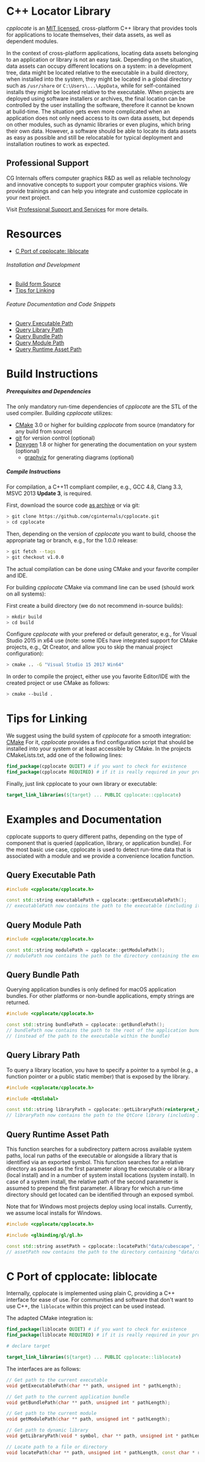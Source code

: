[//]: # (Comment)

# C++ Locator Library

*cpplocate* is an [MIT licensed](http://opensource.org/licenses/MIT), cross-platform C++ library that provides tools for applications to locate themselves, their data assets, as well as dependent modules.

In the context of cross-platform applications, locating data assets belonging to an application or library is not an easy task. 
Depending on the situation, data assets can occupy different locations on a system: in a development tree, data might be located relative to the executable in a build directory, when installed into the system, they might be located in a global directory such as ```/usr/share``` or ```C:\Users\...\AppData```, while for self-contained installs they might be located relative to the executable. 
When projects are deployed using software installers or archives, the final location can be controlled by the user installing the software, therefore it cannot be known at build-time. 
The situation gets even more complicated when an application does not only need access to its own data assets, but depends on other modules, such as dynamic libraries or even plugins, which bring their own data. 
However, a software should be able to locate its data assets as easy as possible and still be relocatable for typical deployment and installation routines to work as expected.

## Professional Support

CG Internals offers computer graphics R&D as well as reliable technology and innovative concepts to support your computer graphics visions. 
We provide trainings and can help you integrate and customize cpplocate in your next project.

Visit [Professional Support and Services](https://www.cginternals.com) for more details.


# Resources

* [C Port of cpplocate: liblocate](#c-port-of-cpplocate-liblocate)

###### Installation and Development

* [Build form Source](#build-instructions)
* [Tips for Linking](#tips-for-linking)

###### Feature Documentation and Code Snippets

* [Query Executable Path](#query-executable-path)
* [Query Library Path](#query-library-path)
* [Query Bundle Path](#query-bundle-path)
* [Query Module Path](#query-module-path)
* [Query Runtime Asset Path](#query-runtime-asset-path)


# Build Instructions

##### Prerequisites and Dependencies

The only mandatory run-time dependencies of *cpplocate* are the STL of the used compiler. 
Building *cpplocate* utilizes:
* [CMake](https://cmake.org/) 3.0 or higher for building *cpplocate* from source (mandatory for any build from source)
* [git](https://git-scm.com/) for version control (optional)
* [Doxygen](http://www.stack.nl/~dimitri/doxygen/) 1.8 or higher for generating the documentation on your system (optional)
  * [graphviz](http://www.graphviz.org/) for generating diagrams (optional)

##### Compile Instructions

For compilation, a C++11 compliant compiler, e.g., GCC 4.8, Clang 3.3, MSVC 2013 **Update 3**, is required.

First, download the source code [as archive](https://github.com/cginternals/cpplocate/releases) or via git:

```bash
> git clone https://github.com/cginternals/cpplocate.git
> cd cpplocate
```
Then, depending on the version of *cpplocate* you want to build, choose the appropriate tag or branch, e.g., for the 1.0.0 release:

```bash
> git fetch --tags
> git checkout v1.0.0
```

The actual compilation can be done using CMake and your favorite compiler and IDE.

For building *cpplocate* CMake via command line can be used (should work on all systems):

First create a build directory (we do not recommend in-source builds):

```bash
> mkdir build
> cd build
```

Configure *cpplocate* with your prefered or default generator, e.g., for Visual Studio 2015 in x64 use
(note: some IDEs have integrated support for CMake projects, e.g., Qt Creator, and allow you to skip the manual project configuration):

```bash
> cmake .. -G "Visual Studio 15 2017 Win64"
```

In order to compile the project, either use you favorite Editor/IDE with the created project or use CMake as follows:

```bash
> cmake --build .
```


# Tips for Linking

We suggest using the build system of *cpplocate* for a smooth integration: [CMake](https://cmake.org/)
For it, *cpplocate* provides a find configuration script that should be installed into your system or at least accessible by CMake. 
In the projects CMakeLists.txt, add one of the following lines:

```cmake
find_package(cpplocate QUIET) # if you want to check for existence
find_package(cpplocate REQUIRED) # if it is really required in your project
```
Finally, just link cpplocate to your own library or executable:

```cmake
target_link_libraries(${target} ... PUBLIC cpplocate::cpplocate)
```


# Examples and Documentation

cpplocate supports to query different paths, depending on the type of component that is queried (application, library, or application bundle). For the most basic use case, cpplocate is used to detect run-time data that is associated with a module and we provide a convenience location function.

## Query Executable Path

```cpp
#include <cpplocate/cpplocate.h>

const std::string executablePath = cpplocate::getExecutablePath();
// executablePath now contains the path to the executable (including its filename)
```

## Query Module Path

```cpp
#include <cpplocate/cpplocate.h>

const std::string modulePath = cpplocate::getModulePath();
// modulePath now contains the path to the directory containing the executable
```

## Query Bundle Path

Querying application bundles is only defined for macOS application bundles.
For other platforms or non-bundle applications, empty strings are returned.

```cpp
#include <cpplocate/cpplocate.h>

const std::string bundlePath = cpplocate::getBundlePath();
// bundlePath now contains the path to the root of the application bundle
// (instead of the path to the executable within the bundle)
```

## Query Library Path

To query a library location, you have to specify a pointer to a symbol (e.g., a function pointer or a public static member) that is exposed by the library.

```cpp
#include <cpplocate/cpplocate.h>

#include <QtGlobal>

const std::string libraryPath = cpplocate::getLibraryPath(reinterpret_cast<void *>(&qVersion));
// libraryPath now contains the path to the QtCore library (including its filename)
```

## Query Runtime Asset Path

This function searches for a subdirectory pattern across available system paths, local run paths of the executable or alongside a library that is identified via an exported symbol. This function searches for a relative directory as passed as the first parameter along the executable or a library (local install) and in a number of system install locations (system install). In case of a system install, the relative path of the second parameter is assumed to prepend the first parameter. A library for which a run-time directory should get located can be identified through an exposed symbol.

Note that for Windows most projects deploy using local installs. Currently, we assume local installs for Windows.

```cpp
#include <cpplocate/cpplocate.h>

#include <glbinding/gl/gl.h>

const std::string assetPath = cpplocate::locatePath("data/cubescape", "share/glbinding", reinterpret_cast<void *>(&gl::glCreateShader));
// assetPath now contains the path to the directory containing "data/cubescape"
```


# C Port of cpplocate: liblocate

Internally, cpplocate is implemented using plain C, providing a C++ interface for ease of use. For communities and software that don't want to use C++, the `liblocate` within this project can be used instead.

The adapted CMake integration is:

```cmake
find_package(liblocate QUIET) # if you want to check for existence
find_package(liblocate REQUIRED) # if it is really required in your project

# declare target

target_link_libraries(${target} ... PUBLIC cpplocate::liblocate)
```

The interfaces are as follows:

```cpp
// Get path to the current executable
void getExecutablePath(char ** path, unsigned int * pathLength);

// Get path to the current application bundle
void getBundlePath(char ** path, unsigned int * pathLength);

// Get path to the current module
void getModulePath(char ** path, unsigned int * pathLength);

// Get path to dynamic library
void getLibraryPath(void * symbol, char ** path, unsigned int * pathLength);

// Locate path to a file or directory
void locatePath(char ** path, unsigned int * pathLength, const char * relPath, unsigned int relPathLength, const char * systemDir, unsigned int systemDirLength, void * symbol);
```
